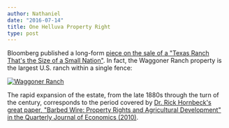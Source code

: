 ```yaml
---
author: Nathaniel
date: "2016-07-14"
title: One Helluva Property Right
type: post
---
```


Bloomberg published a long-form <a href="http://www.bloomberg.com/graphics/2015-famous-texas-waggoner-ranch-for-sale/">piece on the sale of a "Texas Ranch That's the Size of a Small Nation"</a>. In fact, the Waggoner Ranch property is the largest U.S. ranch within a single fence:

<p><div class="media image"> <a href="http://www.bloomberg.com/graphics/2015-famous-texas-waggoner-ranch-for-sale/"><img src="/assets/coasefence.png" alt="Waggoner Ranch" /></a></div></p>

The rapid expansion of the estate, from the late 1880s through the turn of the century, corresponds to the period covered by <a href="http://qje.oxfordjournals.org/content/125/2/767.abstract">Dr. Rick Hornbeck's great paper, "Barbed Wire: Property Rights and Agricultural Development" in the Quarterly Journal of Economics (2010)</a>. 
